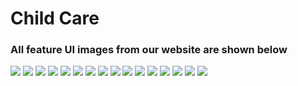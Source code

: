 # Child Care
<h3>All feature UI images from our website are shown below</h3>
<img src="Child/static/homepage.png">
<img src="Child/static/about.JPG">
<img src="Child/static/events.JPG">
<img src="Child/static/blog.JPG">
<img src="Child/static/blog2.JPG">
<img src="Child/static/videos.JPG">
<img src="Child/static/payment.JPG">
<img src="Child/static/nogod.JPG">
<img src="Child/static/welcomepage.JPG">
<img src="Child/static/profile.JPG">
<img src="Child/static/help.JPG">
<img src="Child/static/school.JPG">
<img src="Child/static/daycare.JPG">
<img src="Child/static/products.JPG">
<img src="Child/static/ordered.JPG">
<img src="Child/static/orderstatus.JPG">
